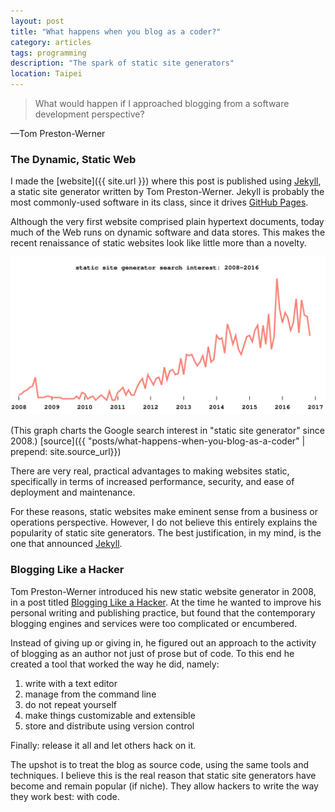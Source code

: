 ```yaml
---
layout: post
title: "What happens when you blog as a coder?"
category: articles
tags: programming
description: "The spark of static site generators"
location: Taipei
---
```


> What would happen if I approached blogging from a software development
> perspective?

<p class="attribution">
—Tom Preston-Werner
</p>

### The Dynamic, Static Web

I made the [website]({{ site.url }}) where this post is published using
[Jekyll][jekyll], a static site generator written by Tom Preston-Werner. Jekyll
is probably the most commonly-used software in its class, since it drives
[GitHub Pages][github-pages].

Although the very first website comprised plain hypertext documents, today much
of the Web runs on dynamic software and data stores. This makes the recent
renaissance of static websites look like little more than a novelty.

<img src="/posts/what-happens-when-you-blog-as-a-coder/static-sites.svg" />

(This graph charts the Google search interest in "static site generator" since
2008.)
[source]({{ "posts/what-happens-when-you-blog-as-a-coder" | prepend: site.source_url}})

There are very real, practical advantages to making websites static,
specifically in terms of increased performance, security, and ease of deployment
and maintenance.

For these reasons, static websites make eminent sense from a business or
operations perspective. However, I do not believe this entirely explains the
popularity of static site generators. The best justification, in my mind, is the
one that announced [Jekyll][jekyll].

### Blogging Like a Hacker

Tom Preston-Werner introduced his new static website generator in 2008, in a
post titled [Blogging Like a Hacker][blogging-like-a-hacker]. At the time he
wanted to improve his personal writing and publishing practice, but found that
the contemporary blogging engines and services were too complicated or
encumbered.

Instead of giving up or giving in, he figured out an approach to the activity of
blogging as an author not just of prose but of code. To this end he created a
tool that worked the way he did, namely:

1. write with a text editor
1. manage from the command line
1. do not repeat yourself
1. make things customizable and extensible
1. store and distribute using version control

Finally: release it all and let others hack on it.

The upshot is to treat the blog as source code, using the same tools and
techniques. I believe this is the real reason that static site generators have
become and remain popular (if niche). They allow hackers to write the way they
work best: with code.

[jekyll]: http://jekyllrb.com/
[github-pages]: https://pages.github.com/
[blogging-like-a-hacker]: http://tom.preston-werner.com/2008/11/17/blogging-like-a-hacker.html
